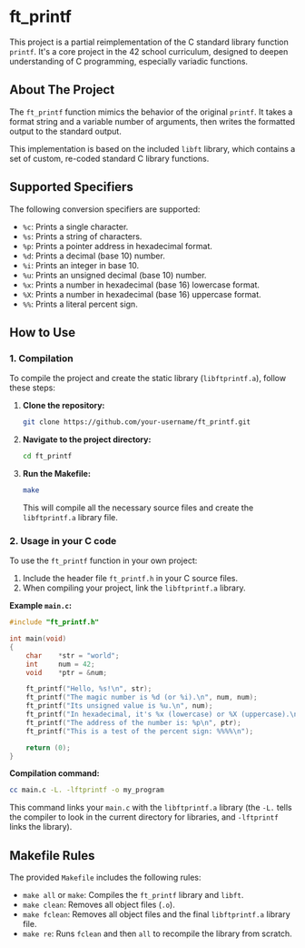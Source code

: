 # ft_printf

This project is a partial reimplementation of the C standard library function `printf`. It's a core project in the 42 school curriculum, designed to deepen understanding of C programming, especially variadic functions.

## About The Project

The `ft_printf` function mimics the behavior of the original `printf`. It takes a format string and a variable number of arguments, then writes the formatted output to the standard output.

This implementation is based on the included `libft` library, which contains a set of custom, re-coded standard C library functions.

## Supported Specifiers

The following conversion specifiers are supported:

*   `%c`: Prints a single character.
*   `%s`: Prints a string of characters.
*   `%p`: Prints a pointer address in hexadecimal format.
*   `%d`: Prints a decimal (base 10) number.
*   `%i`: Prints an integer in base 10.
*   `%u`: Prints an unsigned decimal (base 10) number.
*   `%x`: Prints a number in hexadecimal (base 16) lowercase format.
*   `%X`: Prints a number in hexadecimal (base 16) uppercase format.
*   `%%`: Prints a literal percent sign.

## How to Use

### 1. Compilation

To compile the project and create the static library (`libftprintf.a`), follow these steps:

1.  **Clone the repository:**
    ```sh
    git clone https://github.com/your-username/ft_printf.git
    ```
2.  **Navigate to the project directory:**
    ```sh
    cd ft_printf
    ```
3.  **Run the Makefile:**
    ```sh
    make
    ```
    This will compile all the necessary source files and create the `libftprintf.a` library file.

### 2. Usage in your C code

To use the `ft_printf` function in your own project:

1.  Include the header file `ft_printf.h` in your C source files.
2.  When compiling your project, link the `libftprintf.a` library.

**Example `main.c`:**
```c
#include "ft_printf.h"

int main(void)
{
    char    *str = "world";
    int     num = 42;
    void    *ptr = &num;

    ft_printf("Hello, %s!\n", str);
    ft_printf("The magic number is %d (or %i).\n", num, num);
    ft_printf("Its unsigned value is %u.\n", num);
    ft_printf("In hexadecimal, it's %x (lowercase) or %X (uppercase).\n", num, num);
    ft_printf("The address of the number is: %p\n", ptr);
    ft_printf("This is a test of the percent sign: %%%%\n");

    return (0);
}
```

**Compilation command:**
```sh
cc main.c -L. -lftprintf -o my_program
```
This command links your `main.c` with the `libftprintf.a` library (the `-L.` tells the compiler to look in the current directory for libraries, and `-lftprintf` links the library).

## Makefile Rules

The provided `Makefile` includes the following rules:

*   `make all` or `make`: Compiles the `ft_printf` library and `libft`.
*   `make clean`: Removes all object files (`.o`).
*   `make fclean`: Removes all object files and the final `libftprintf.a` library file.
*   `make re`: Runs `fclean` and then `all` to recompile the library from scratch.
